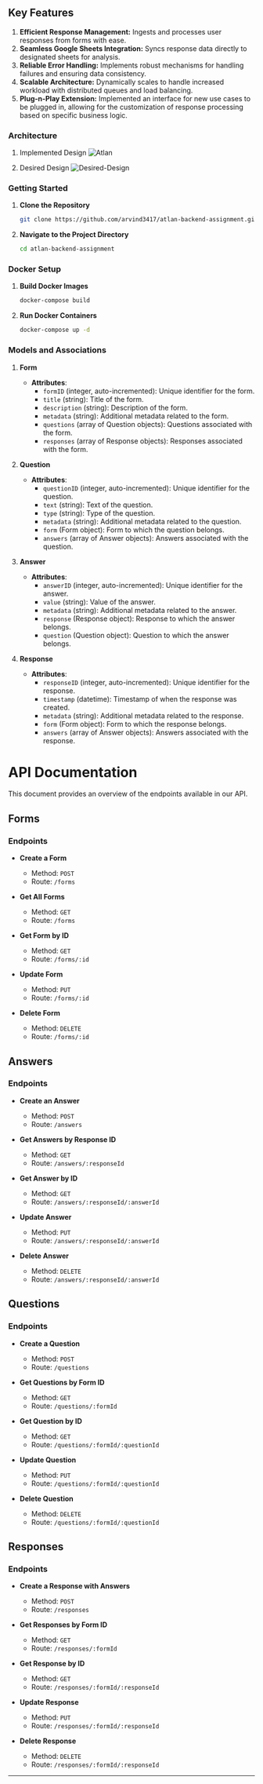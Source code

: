 ## Key Features

1. **Efficient Response Management:** Ingests and processes user responses from forms with ease.
2. **Seamless Google Sheets Integration:** Syncs response data directly to designated sheets for analysis.
3. **Reliable Error Handling:** Implements robust mechanisms for handling failures and ensuring data consistency.
4. **Scalable Architecture:** Dynamically scales to handle increased workload with distributed queues and load balancing.
5. **Plug-n-Play Extension:** Implemented an interface for new use cases to be plugged in, allowing for the customization of response processing based on specific business logic.


### Architecture

1. Implemented Design
![Atlan](https://github.com/arvind3417/atlan-backend-assignment/assets/91880276/b9f81d25-981c-442e-93d8-45bbc52e06c5)

2. Desired Design
![Desired-Design](https://github.com/arvind3417/atlan-backend-assignment/assets/91880276/ad7bac4e-0e7d-458d-915e-f228764ebe14)










### Getting Started

1. **Clone the Repository**
   ```bash
   git clone https://github.com/arvind3417/atlan-backend-assignment.git
   ```

2. **Navigate to the Project Directory**
   ```bash
   cd atlan-backend-assignment
   ```

### Docker Setup

1. **Build Docker Images**
   ```bash
   docker-compose build
   ```

2. **Run Docker Containers**
   ```bash
   docker-compose up -d
   ```

### Models and Associations

1. **Form**
   - **Attributes**:
     - `formID` (integer, auto-incremented): Unique identifier for the form.
     - `title` (string): Title of the form.
     - `description` (string): Description of the form.
     - `metadata` (string): Additional metadata related to the form.
     - `questions` (array of Question objects): Questions associated with the form.
     - `responses` (array of Response objects): Responses associated with the form.

2. **Question**
   - **Attributes**:
     - `questionID` (integer, auto-incremented): Unique identifier for the question.
     - `text` (string): Text of the question.
     - `type` (string): Type of the question.
     - `metadata` (string): Additional metadata related to the question.
     - `form` (Form object): Form to which the question belongs.
     - `answers` (array of Answer objects): Answers associated with the question.

3. **Answer**
   - **Attributes**:
     - `answerID` (integer, auto-incremented): Unique identifier for the answer.
     - `value` (string): Value of the answer.
     - `metadata` (string): Additional metadata related to the answer.
     - `response` (Response object): Response to which the answer belongs.
     - `question` (Question object): Question to which the answer belongs.

4. **Response**
   - **Attributes**:
     - `responseID` (integer, auto-incremented): Unique identifier for the response.
     - `timestamp` (datetime): Timestamp of when the response was created.
     - `metadata` (string): Additional metadata related to the response.
     - `form` (Form object): Form to which the response belongs.
     - `answers` (array of Answer objects): Answers associated with the response.





# API Documentation

This document provides an overview of the endpoints available in our API.

## Forms 

### Endpoints

- **Create a Form**
  - Method: `POST`
  - Route: `/forms`

- **Get All Forms**
  - Method: `GET`
  - Route: `/forms`

- **Get Form by ID**
  - Method: `GET`
  - Route: `/forms/:id`

- **Update Form**
  - Method: `PUT`
  - Route: `/forms/:id`

- **Delete Form**
  - Method: `DELETE`
  - Route: `/forms/:id`

## Answers 

### Endpoints

- **Create an Answer**
  - Method: `POST`
  - Route: `/answers`

- **Get Answers by Response ID**
  - Method: `GET`
  - Route: `/answers/:responseId`

- **Get Answer by ID**
  - Method: `GET`
  - Route: `/answers/:responseId/:answerId`

- **Update Answer**
  - Method: `PUT`
  - Route: `/answers/:responseId/:answerId`

- **Delete Answer**
  - Method: `DELETE`
  - Route: `/answers/:responseId/:answerId`

## Questions 

### Endpoints

- **Create a Question**
  - Method: `POST`
  - Route: `/questions`

- **Get Questions by Form ID**
  - Method: `GET`
  - Route: `/questions/:formId`

- **Get Question by ID**
  - Method: `GET`
  - Route: `/questions/:formId/:questionId`

- **Update Question**
  - Method: `PUT`
  - Route: `/questions/:formId/:questionId`

- **Delete Question**
  - Method: `DELETE`
  - Route: `/questions/:formId/:questionId`

## Responses 

### Endpoints

- **Create a Response with Answers**
  - Method: `POST`
  - Route: `/responses`

- **Get Responses by Form ID**
  - Method: `GET`
  - Route: `/responses/:formId`

- **Get Response by ID**
  - Method: `GET`
  - Route: `/responses/:formId/:responseId`

- **Update Response**
  - Method: `PUT`
  - Route: `/responses/:formId/:responseId`

- **Delete Response**
  - Method: `DELETE`
  - Route: `/responses/:formId/:responseId`

---



